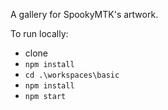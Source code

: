 A gallery for SpookyMTK's artwork.

To run locally:

- clone
- `npm install`
- `cd .\workspaces\basic`
- `npm install`
- `npm start`
